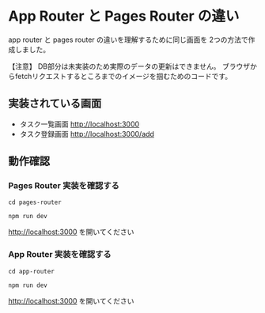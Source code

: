 # App Router と Pages Router の違い

app router と pages router の違いを理解するために同じ画面を 2つの方法で作成しました。

【注意】
DB部分は未実装のため実際のデータの更新はできません。
ブラウザからfetchリクエストするところまでのイメージを掴むためのコードです。

## 実装されている画面

- タスク一覧画面 [http://localhost:3000](http://localhost:3000)
- タスク登録画面 [http://localhost:3000/add](http://localhost:3000)

## 動作確認

### Pages Router 実装を確認する

```
cd pages-router

npm run dev
```

[http://localhost:3000](http://localhost:3000) を開いてください

### App Router 実装を確認する

```
cd app-router

npm run dev
```

[http://localhost:3000](http://localhost:3000) を開いてください
